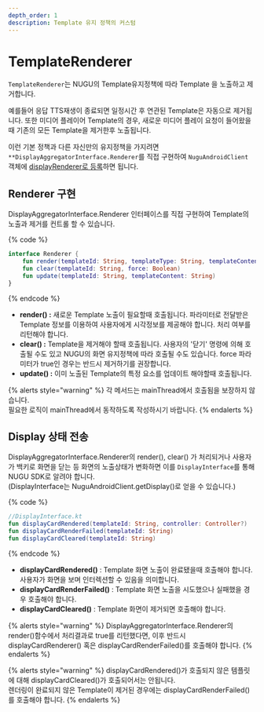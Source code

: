 ```yaml
---
depth_order: 1
description: Template 유지 정책의 커스텀
---
```


# TemplateRenderer

`TemplateRenderer`는 NUGU의 Template유지정책에 따라 Template 을 노출하고 제거합니다.

예를들어 응답 TTS재생이 종료되면 일정시간 후 연관된 Template은 자동으로 제거됩니다. 또한 미디어 플레이어 Template의 경우, 새로운 미디어 플레이 요청이 들어왔을때 기존의 모든 Template을 제거한후 노출됩니다.

이런 기본 정책과 다른 자신만의 유지정책을 가지려면 `**DisplayAggregatorInterface.Renderer`를 직접 구현하여 `NuguAndroidClient` 객체에 [displayRenderer로 등록](https://developers-doc.nugu.co.kr/nugu-sdk/platform/android/nugu-display#templaterenderer-1)하면 됩니다.

## Renderer 구현

DisplayAggregatorInterface.Renderer 인터페이스를 직접 구현하여 Template의 노출과 제거를 컨트롤 할 수 있습니다.

{% code %}
```kotlin
interface Renderer {
    fun render(templateId: String, templateType: String, templateContent: String, header: Header, displayType: Type): Boolean
    fun clear(templateId: String, force: Boolean)
    fun update(templateId: String, templateContent: String)
}
```
{% endcode %}

* **render() :** 새로운 Template 노출이 필요할때 호출됩니다. 파라미터로 전달받은 Template 정보를 이용하여 사용자에게 시각정보를 제공해야 합니다. 처리 여부를 리턴해야 합니다.
* **clear() :** Template을 제거해야 할때 호출됩니다. 사용자의 '닫기' 명령에 의해 호출될 수도 있고 NUGU의 화면 유지정책에 따라 호출될 수도 있습니다. force 파라미터가 true인 경우는 반드시 제거하기를 권장합니다.
* **update() :** 이미 노출된 Template의 특정 요소를 업데이트 해야할때 호출됩니다.

{% alerts style="warning" %}
각 메서드는 mainThread에서 호출됨을 보장하지 않습니다.  
필요한 로직이 mainThread에서 동작하도록 작성하시기 바랍니다.
{% endalerts %}

## Display 상태 전송

DisplayAggregatorInterface.Renderer의 render(), clear() 가 처리되거나 사용자가 백키로 화면을 닫는 등 화면의 노출상태가 변화하면 이를 `DisplayInterface`를 통해 NUGU SDK로 알려야 합니다.  
(DisplayInterface는 NuguAndroidClient.getDisplay()로 얻을 수 있습니다.)

{% code %}
```kotlin
//DisplayInterface.kt
fun displayCardRendered(templateId: String, controller: Controller?)
fun displayCardRenderFailed(templateId: String)
fun displayCardCleared(templateId: String)
```
{% endcode %}

* **displayCardRendered()** : Template 화면 노출이 완료됐을때 호출해야 합니다. 사용자가 화면을 보며 인터렉션할 수 있음을 의미합니다. 
* **displayCardRenderFailed()** : Template 화면 노출을 시도했으나 실패했을 경우 호출해야 합니다.
* **displayCardCleared()** : Template 화면이 제거되면 호출해야 합니다.

{% alerts style="warning" %}
DisplayAggregatorInterface.Renderer의 render()함수에서 처리결과로 true를 리턴했다면, 이후 반드시 displayCardRenderer() 혹은 displayCardRenderFailed()를 호출해야 합니다.
{% endalerts %}

{% alerts style="warning" %}
displayCardRendered()가 호출되지 않은 템플릿에 대해 displayCardCleared()가 호출되어서는 안됩니다.  
렌더링이 완료되지 않은 Template이 제거된 경우에는 displayCardRenderFailed()를 호출해야 합니다.
{% endalerts %}


